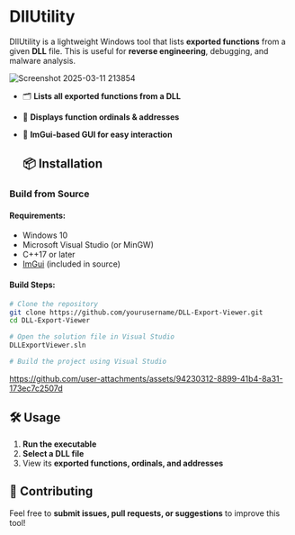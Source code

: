 
# DllUtility
DllUtility is a lightweight Windows tool that lists **exported functions** from a given **DLL** file. This is useful for **reverse engineering**, debugging, and malware analysis.


![Screenshot 2025-03-11 213854](https://github.com/user-attachments/assets/eb5f5149-e09b-42aa-a017-b98bb2838f63)

- 🗂 **Lists all exported functions from a DLL**
- 📜 **Displays function ordinals & addresses**
- 🎨 **ImGui-based GUI for easy interaction**

  ## 📦 Installation

### **Build from Source**

#### **Requirements:**

-   Windows 10
-   Microsoft Visual Studio (or MinGW)
-   C++17 or later
-   [ImGui](https://github.com/ocornut/imgui) (included in source)

#### **Build Steps:**

```sh
# Clone the repository
git clone https://github.com/yourusername/DLL-Export-Viewer.git
cd DLL-Export-Viewer

# Open the solution file in Visual Studio
DLLExportViewer.sln

# Build the project using Visual Studio

```


https://github.com/user-attachments/assets/94230312-8899-41b4-8a31-173ec7c2507d




## 🛠 Usage

1.  **Run the executable**
2.  **Select a DLL file**
3.  View its **exported functions, ordinals, and addresses**

## 📢 Contributing

Feel free to **submit issues, pull requests, or suggestions** to improve this tool!

